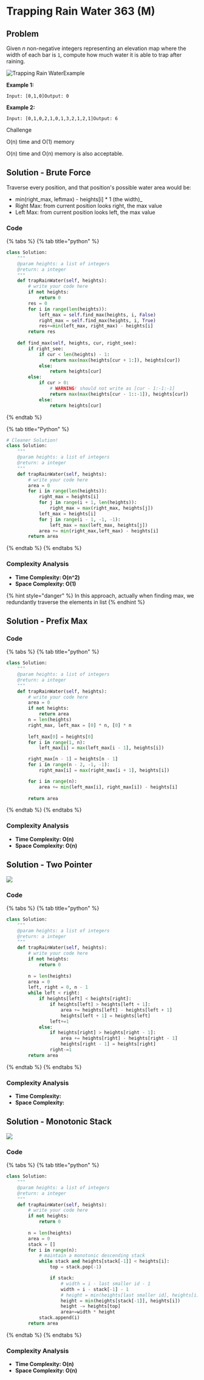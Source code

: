 # Trapping Rain Water 363 \(M\)

## Problem

Given _n_ non-negative integers representing an elevation map where the width of each bar is `1`, compute how much water it is able to trap after raining.

![Trapping Rain Water](https://lintcode-media.oss-us-west-1.aliyuncs.com/problem/rainwatertrap.png)Example

**Example 1:**

```text
Input: [0,1,0]Output: 0
```

**Example 2:**

```text
Input: [0,1,0,2,1,0,1,3,2,1,2,1]Output: 6
```

Challenge

O\(n\) time and O\(1\) memory

O\(n\) time and O\(n\) memory is also acceptable.

## Solution - Brute Force 

Traverse every position, and that position's possible water area would be:

* min\(right_max, leftmax\)  - heights\[i\] \* 1 \(the width\)_
* Right Max: from current position looks right, the max value
* Left Max: from current position looks left, the max value

### Code

{% tabs %}
{% tab title="python" %}
```python
class Solution:
    """
    @param heights: a list of integers
    @return: a integer
    """
    def trapRainWater(self, heights):
        # write your code here
        if not heights:
            return 0
        res = 0
        for i in range(len(heights)):
            left_max = self.find_max(heights, i, False)
            right_max = self.find_max(heights, i, True)
            res+=min(left_max, right_max) - heights[i]
        return res
    
    def find_max(self, heights, cur, right_see):
        if right_see:
            if cur < len(heights) - 1:
                return max(max(heights[cur + 1:]), heights[cur])
            else:
                return heights[cur]
        else:
            if cur > 0:
                # WARNING! should not write as [cur - 1:-1:-1]
                return max(max(heights[cur - 1::-1]), heights[cur])
            else:
                return heights[cur]
```
{% endtab %}

{% tab title="Python" %}
```python
# Cleaner Solution!
class Solution:
    """
    @param heights: a list of integers
    @return: a integer
    """
    def trapRainWater(self, heights):
        # write your code here
        area = 0
        for i in range(len(heights)):
            right_max = heights[i]
            for j in range(i + 1, len(heights)):
                right_max = max(right_max, heights[j])
            left_max = heights[i]
            for j in range(i - 1, -1, -1):
                left_max = max(left_max, heights[j])
            area += min(right_max,left_max) - heights[i]
        return area
```
{% endtab %}
{% endtabs %}

### Complexity Analysis

* **Time Complexity: O\(n^2\)**
* **Space Complexity: O\(1\)**

{% hint style="danger" %}
In this approach, actually when finding max, we redundantly traverse the elements in list
{% endhint %}

## Solution - Prefix Max 

### Code

{% tabs %}
{% tab title="python" %}
```python
class Solution:
    """
    @param heights: a list of integers
    @return: a integer
    """
    def trapRainWater(self, heights):
        # write your code here
        area = 0
        if not heights:
            return area
        n = len(heights)
        right_max, left_max = [0] * n, [0] * n
        
        left_max[0] = heights[0]
        for i in range(1, n):
            left_max[i] = max(left_max[i - 1], heights[i])

        right_max[n - 1] = heights[n - 1]
        for i in range(n - 2, -1, -1):
            right_max[i] = max(right_max[i + 1], heights[i])

        for i in range(n):
            area += min(left_max[i], right_max[i]) - heights[i]
        
        return area
```
{% endtab %}
{% endtabs %}

### Complexity Analysis

* **Time Complexity: O\(n\)**
* **Space Complexity: O\(n\)**

## Solution - Two Pointer

![](../../.gitbook/assets/screen-shot-2021-06-19-at-1.02.17-pm.png)

### Code

{% tabs %}
{% tab title="python" %}
```python
class Solution:
    """
    @param heights: a list of integers
    @return: a integer
    """
    def trapRainWater(self, heights):
        # write your code here
        if not heights:
            return 0
        
        n = len(heights)
        area = 0
        left, right = 0, n - 1
        while left < right:
            if heights[left] < heights[right]:
                if heights[left] > heights[left + 1]:
                    area += heights[left] - heights[left + 1]
                    heights[left + 1] = heights[left]
                left+=1
            else:
                if heights[right] > heights[right - 1]:
                    area += heights[right] - heights[right - 1]
                    heights[right - 1] = heights[right]
                right-=1
        return area
```
{% endtab %}
{% endtabs %}

### Complexity Analysis

* **Time Complexity:**
* **Space Complexity:**

## Solution - Monotonic Stack

![](../../.gitbook/assets/screen-shot-2021-06-19-at-1.45.06-pm.png)

### Code

{% tabs %}
{% tab title="python" %}
```python
class Solution:
    """
    @param heights: a list of integers
    @return: a integer
    """
    def trapRainWater(self, heights):
        # write your code here
        if not heights:
            return 0
        
        n = len(heights)
        area = 0
        stack = []
        for i in range(n):
            # maintain a monotonic descending stack
            while stack and heights[stack[-1]] < heights[i]:
                top = stack.pop(-1)

                if stack:
                    # width = i - last smaller id - 1
                    width = i - stack[-1] - 1
                    # height = min(heights[last smaller id], heights[i]) - heights[cur]
                    height = min(heights[stack[-1]], heights[i])
                    height -= heights[top]
                    area+=width * height
            stack.append(i)
        return area
```
{% endtab %}
{% endtabs %}

### Complexity Analysis

* **Time Complexity: O\(n\)**
* **Space Complexity: O\(n\)**


